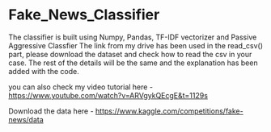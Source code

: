 # Fake_News_Classifier

The classifier is built using Numpy, Pandas, TF-IDF vectorizer and Passive Aggressive Classfier
The link from my drive has been used in the read_csv() part, please download the dataset and check how to read the csv in your case.
The rest of the details will be the same and the explanation has been added with the code.

you can also check my video tutorial here - https://www.youtube.com/watch?v=ARVgykQEcgE&t=1129s

Download the data here - https://www.kaggle.com/competitions/fake-news/data
